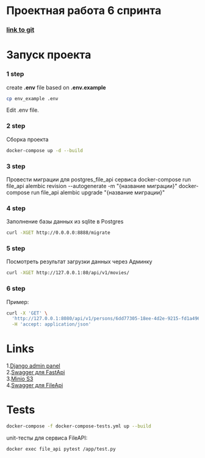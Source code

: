 # Проектная работа 6 спринта

### [link to git](https://github.com/KseniiaKarpova/Async_API_sprint_3)
# Запуск проекта
### 1 step
create **.env** file based on **.env.example**<br>
```bash
cp env_example .env
```
Edit .env file.
### 2 step
Сборка проекта
```bash
docker-compose up -d --build
```

### 3 step
Провести миграции для postgres_file_api сервиса
docker-compose run file_api alembic revision --autogenerate -m "{название миграции}"
docker-compose run file_api alembic upgrade "{название миграции}"

### 4 step
Заполнение базы данных из sqlite в Postgres

```bash
curl -XGET http://0.0.0.0:8888/migrate
```

### 5 step
Посмотреть результат загрузки данных через Админку
```bash
curl -XGET http://127.0.0.1:80/api/v1/movies/
```

### 6 step

Пример:
```bash
curl -X 'GET' \
  'http://127.0.0.1:8080/api/v1/persons/6dd77305-18ee-4d2e-9215-fd1a496ccfdf/film' \
  -H 'accept: application/json'
```
# Links

1.[Django admin panel](http://127.0.0.1:80/admin/)  
2.[Swagger для FastApi](http://127.0.0.1:8080/api/openapi)  
3.[Minio S3](http://localhost:9001)  
4.[Swagger для  FileApi](http://localhost:2080/api/openapi)  


# Tests
```bash
docker-compose -f docker-compose-tests.yml up --build
```

unit-тесты для сервиса FileAPI:
```bash
docker exec file_api pytest /app/test.py
```